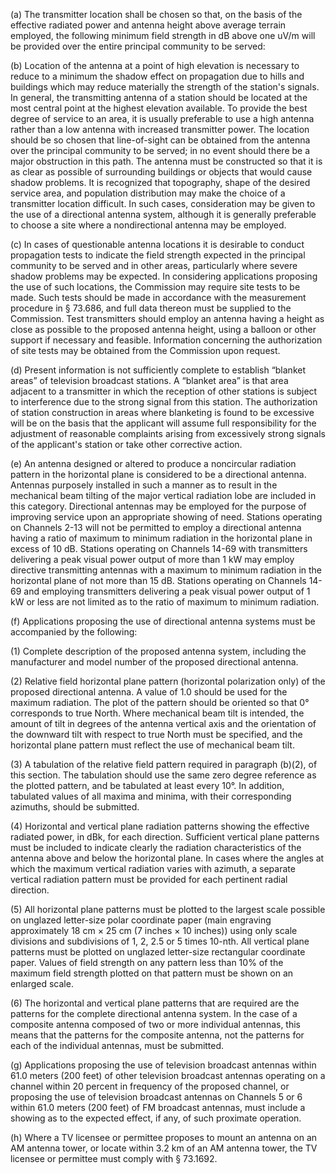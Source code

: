 (a) The transmitter location shall be chosen so that, on the basis of the effective radiated power and antenna height above average terrain employed, the following minimum field strength in dB above one uV/m will be provided over the entire principal community to be served:

(b) Location of the antenna at a point of high elevation is necessary to reduce to a minimum the shadow effect on propagation due to hills and buildings which may reduce materially the strength of the station's signals. In general, the transmitting antenna of a station should be located at the most central point at the highest elevation available. To provide the best degree of service to an area, it is usually preferable to use a high antenna rather than a low antenna with increased transmitter power. The location should be so chosen that line-of-sight can be obtained from the antenna over the principal community to be served; in no event should there be a major obstruction in this path. The antenna must be constructed so that it is as clear as possible of surrounding buildings or objects that would cause shadow problems. It is recognized that topography, shape of the desired service area, and population distribution may make the choice of a transmitter location difficult. In such cases, consideration may be given to the use of a directional antenna system, although it is generally preferable to choose a site where a nondirectional antenna may be employed.

(c) In cases of questionable antenna locations it is desirable to conduct propagation tests to indicate the field strength expected in the principal community to be served and in other areas, particularly where severe shadow problems may be expected. In considering applications proposing the use of such locations, the Commission may require site tests to be made. Such tests should be made in accordance with the measurement procedure in § 73.686, and full data thereon must be supplied to the Commission. Test transmitters should employ an antenna having a height as close as possible to the proposed antenna height, using a balloon or other support if necessary and feasible. Information concerning the authorization of site tests may be obtained from the Commission upon request.

(d) Present information is not sufficiently complete to establish “blanket areas” of television broadcast stations. A “blanket area” is that area adjacent to a transmitter in which the reception of other stations is subject to interference due to the strong signal from this station. The authorization of station construction in areas where blanketing is found to be excessive will be on the basis that the applicant will assume full responsibility for the adjustment of reasonable complaints arising from excessively strong signals of the applicant's station or take other corrective action.

(e) An antenna designed or altered to produce a noncircular radiation pattern in the horizontal plane is considered to be a directional antenna. Antennas purposely installed in such a manner as to result in the mechanical beam tilting of the major vertical radiation lobe are included in this category. Directional antennas may be employed for the purpose of improving service upon an appropriate showing of need. Stations operating on Channels 2-13 will not be permitted to employ a directional antenna having a ratio of maximum to minimum radiation in the horizontal plane in excess of 10 dB. Stations operating on Channels 14-69 with transmitters delivering a peak visual power output of more than 1 kW may employ directive transmitting antennas with a maximum to minimum radiation in the horizontal plane of not more than 15 dB. Stations operating on Channels 14-69 and employing transmitters delivering a peak visual power output of 1 kW or less are not limited as to the ratio of maximum to minimum radiation.

(f) Applications proposing the use of directional antenna systems must be accompanied by the following:

(1) Complete description of the proposed antenna system, including the manufacturer and model number of the proposed directional antenna.

(2) Relative field horizontal plane pattern (horizontal polarization only) of the proposed directional antenna. A value of 1.0 should be used for the maximum radiation. The plot of the pattern should be oriented so that 0° corresponds to true North. Where mechanical beam tilt is intended, the amount of tilt in degrees of the antenna vertical axis and the orientation of the downward tilt with respect to true North must be specified, and the horizontal plane pattern must reflect the use of mechanical beam tilt.

(3) A tabulation of the relative field pattern required in paragraph (b)(2), of this section. The tabulation should use the same zero degree reference as the plotted pattern, and be tabulated at least every 10°. In addition, tabulated values of all maxima and minima, with their corresponding azimuths, should be submitted.

(4) Horizontal and vertical plane radiation patterns showing the effective radiated power, in dBk, for each direction. Sufficient vertical plane patterns must be included to indicate clearly the radiation characteristics of the antenna above and below the horizontal plane. In cases where the angles at which the maximum vertical radiation varies with azimuth, a separate vertical radiation pattern must be provided for each pertinent radial direction.

(5) All horizontal plane patterns must be plotted to the largest scale possible on unglazed letter-size polar coordinate paper (main engraving approximately 18 cm × 25 cm (7 inches × 10 inches)) using only scale divisions and subdivisions of 1, 2, 2.5 or 5 times 10-nth. All vertical plane patterns must be plotted on unglazed letter-size rectangular coordinate paper. Values of field strength on any pattern less than 10% of the maximum field strength plotted on that pattern must be shown on an enlarged scale.

(6) The horizontal and vertical plane patterns that are required are the patterns for the complete directional antenna system. In the case of a composite antenna composed of two or more individual antennas, this means that the patterns for the composite antenna, not the patterns for each of the individual antennas, must be submitted.

(g) Applications proposing the use of television broadcast antennas within 61.0 meters (200 feet) of other television broadcast antennas operating on a channel within 20 percent in frequency of the proposed channel, or proposing the use of television broadcast antennas on Channels 5 or 6 within 61.0 meters (200 feet) of FM broadcast antennas, must include a showing as to the expected effect, if any, of such proximate operation.

(h) Where a TV licensee or permittee proposes to mount an antenna on an AM antenna tower, or locate within 3.2 km of an AM antenna tower, the TV licensee or permittee must comply with § 73.1692.

